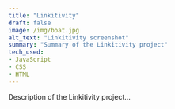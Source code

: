 ```yaml
---
title: "Linkitivity"
draft: false
image: /img/boat.jpg
alt_text: "Linkitivity screenshot"
summary: "Summary of the Linkitivity project"
tech_used:
- JavaScript
- CSS
- HTML
---
```

Description of the Linkitivity project...